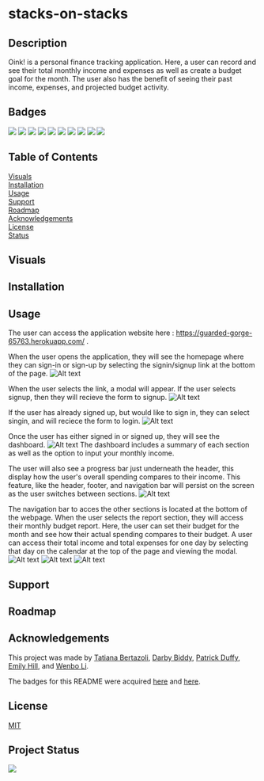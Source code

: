 # stacks-on-stacks

## Description 
Oink! is a personal finance tracking application. Here, a user can record and see their total monthly income and expenses as well as create a budget goal for the month. The user also has the benefit of seeing their past income, expenses, and projected budget activity.

## Badges
<img src="https://img.shields.io/badge/GIT-E44C30?style=for-the-badge&logo=git&logoColor=white"/>
<img src="https://img.shields.io/badge/HTML5-E34F26?style=for-the-badge&logo=html5&logoColor=white"/> 
<img src="https://img.shields.io/badge/CSS-239120?&style=for-the-badge&logo=css3&logoColor=white" />
<img src="https://img.shields.io/badge/JavaScript-F7DF1E?style=for-the-badge&logo=javascript&logoColor=black" /> 
<img src="https://img.shields.io/badge/Canva-%2300C4CC.svg?&style=for-the-badge&logo=Canva&logoColor=white" />
<img src="https://img.shields.io/badge/Node.js-43853D?style=for-the-badge&logo=node.js&logoColor=white" /> 
<img src="https://img.shields.io/badge/Express.js-404D59?style=for-the-badge" /> 
<img src="https://img.shields.io/badge/MongoDB-4EA94B?style=for-the-badge&logo=mongodb&logoColor=white" />
<img src="https://img.shields.io/badge/Heroku-430098?style=for-the-badge&logo=heroku&logoColor=white" /> 
<img src="https://img.shields.io/badge/MDN_Web_Docs-black?style=for-the-badge&logo=mdnwebdocs&logoColor=white" />

## Table of Contents 

[Visuals](#visuals)<br>
[Installation](#installation)<br>
[Usage](#usage)<br>
[Support](#support)<br>
[Roadmap](#roadmap)<br>
[Acknowledgements](#acknowledgements)<br>
[License](#license)<br>
[Status](#project-status)

## Visuals 

## Installation 

## Usage 
The user can access the application website here : https://guarded-gorge-65763.herokuapp.com/ .

When the user opens the application, they will see the homepage where they can sign-in or sign-up by selecting the signin/signup link at the bottom of the page. 
![Alt text](./images/oink-homesceen.png)

When the user selects the link, a modal will appear. If the user selects signup, then they will recieve the form to signup. 
![Alt text](./images/oink-signup.png)

If the user has already signed up, but would like to sign in, they can select singin, and will reciece the form to login. 
![Alt text](./images/oink-login.png)

Once the user has either signed in or signed up, they will see the dashboard. 
![Alt text](./images/oink-dash.png)
The dashboard includes a summary of each section as well as the option to input your monthly income. 

The user will also see a progress bar just underneath the header, this display how the user's overall spending compares to their income. This feature, like the header, footer, and navigation bar will persist on the screen as the user switches between sections. 
![Alt text](./images/oink-balance-hero.png)

The navigation bar to acces the other sections is located at the bottom of the webpage. When the user selects the report section, they will access their monthly budget report. Here, the user can set their budget for the month and see how their actual spending compares to their budget. A user can access their total income and total expenses for one day by selecting that day on the calendar at the top of the page and viewing the modal. 
![Alt text](./images/oink-report-top.png)
![Alt text](./images/oink-report-bottom.png)
![Alt text](./images/oink-report-cal-modal.png)


## Support 

## Roadmap

## Acknowledgements 

This project was made by <a href="https://github.com/TBertazoli">Tatiana Bertazoli</a>, <a href="https://github.com/Darbybiddy">Darby Biddy</a>, <a href="https://github.com/Patrick-Duffy202">Patrick Duffy</a>, <a href="https://github.com/emsaw721">Emily Hill</a>, and <a href="https://github.com/deadseal001">Wenbo Li</a>. 

The badges for this README were acquired <a href="https://dev.to/envoy_/150-badges-for-github-pnk">here</a> and <a href="https://shields.io/">here</a>.

## License 
[MIT](https://choosealicense.com/licenses/mit/)

## Project Status 
<img src="https://img.shields.io/badge/Status-In%20Progress-orange" />

